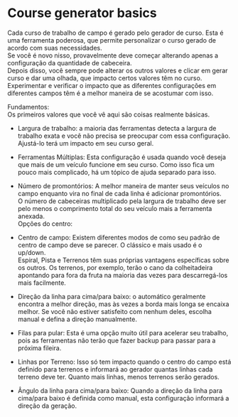 # Course generator basics

  
Cada curso de trabalho de campo é gerado pelo gerador de curso. Esta é uma ferramenta poderosa, que permite personalizar o curso gerado de acordo com suas necessidades.  
Se você é novo nisso, provavelmente deve começar alterando apenas a configuração da quantidade de cabeceira.  
Depois disso, você sempre pode alterar os outros valores e clicar em gerar curso e dar uma olhada, que impacto certos valores têm no curso.  
Experimentar e verificar o impacto que as diferentes configurações em diferentes campos têm é a melhor maneira de se acostumar com isso.  


  
Fundamentos:  
Os primeiros valores que você vê aqui são coisas realmente básicas.  

- Largura de trabalho: a maioria das ferramentas detecta a largura de trabalho exata e você não precisa se preocupar com essa configuração. Ajustá-lo terá um impacto em seu curso geral.  

- Ferramentas Múltiplas: Esta configuração é usada quando você deseja que mais de um veículo funcione em seu curso. Como isso fica um pouco mais complicado, há um tópico de ajuda separado para isso.  

- Número de promontórios: A melhor maneira de manter seus veículos no campo enquanto vira no final de cada linha é adicionar promontórios.  
O número de cabeceiras multiplicado pela largura de trabalho deve ser pelo menos o comprimento total do seu veículo mais a ferramenta anexada.  
Opções do centro:  

- Centro de campo: Existem diferentes modos de como seu padrão de centro de campo deve se parecer. O clássico e mais usado é o up/down.  
Espiral, Pista e Terrenos têm suas próprias vantagens específicas sobre os outros. Os terrenos, por exemplo, terão o cano da colheitadeira apontando para fora da fruta na maioria das vezes para descarregá-los mais facilmente.  

- Direção da linha para cima/para baixo: o automático geralmente encontra a melhor direção, mas às vezes a borda mais longa se encaixa melhor. Se você não estiver satisfeito com nenhum deles, escolha manual e defina a direção manualmente.  

- Filas para pular: Esta é uma opção muito útil para acelerar seu trabalho, pois as ferramentas não terão que fazer backup para passar para a próxima fileira.  

- Linhas por Terreno: Isso só tem impacto quando o centro do campo está definido para terrenos e informará ao gerador quantas linhas cada terreno deve ter. Quanto mais linhas, menos terrenos serão gerados.  

- Ângulo da linha para cima/para baixo: Quando a direção da linha para cima/para baixo é definida como manual, esta configuração informará a direção da geração.  


